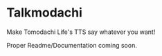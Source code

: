 # Talkmodachi
Make Tomodachi Life's TTS say whatever you want!

Proper Readme/Documentation coming soon.